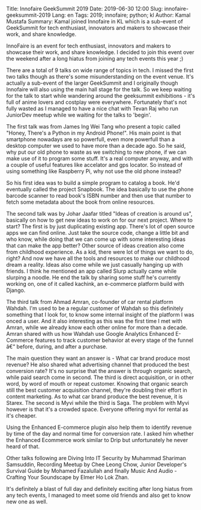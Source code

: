 Title: Innofaire GeekSummit 2019
Date: 2019-06-30 12:00
Slug: innofaire-geeksummit-2019
Lang: en
Tags: 2019; innofaire; python; kl
Author: Kamal Mustafa
Summary: Kamal joined Innofaire in KL which is a sub-event of GeekSummit for tech enthusiast, innovators and makers to showcase their work, and share knowledge.

InnoFaire is an event for tech enthusiast, innovators and makers to showcase their work, and share knowledge. I decided to join this event over the weekend after a long hiatus from joining any tech events this year ;)

There are a total of 9 talks on wide range of topics in tech. I missed the first two talks though as there's some misunderstanding on the event venue. It's actually a sub-event of the larger GeekSummit and I originally though Innofaire will also using the main hall stage for the talk. So we keep waiting for the talk to start while wandering around the geeksummit exhibitions - it's full of anime lovers and costplay were everywhere. Fortunately that's not fully wasted as I managed to have a nice chat with Tevan Raj who run JuniorDev meetup while we waiting for the talks to 'begin'.

The first talk was from James Ing Wei Tang who present a topic called "Honey, There's a Python in my Android Phone!". His main point is that smartphone nowadays are so powerfull, even more powerfull than a desktop computer we used to have more than a decade ago. So he said, why put our old phone to waste as we switching to new phone, if we can make use of it to program some stuff. It's a real computer anyway, and with a couple of useful features like accelator and gps locator. So instead of using something like Raspberry Pi, why not use the old phone instead?

So his first idea was to build a simple program to catalog a book. He'd eventually called the project Snapbook. The idea basically to use the phone barcode scanner to read book's ISBN number and then use that number to fetch some metadata about the book from online resources.

The second talk was by Johar Jaafar titled "Ideas of creation is around us", basically on how to get new ideas to work on for our next project. Where to start? The first is by just duplicating existing app. There's lot of open source apps we can find online. Just take the source code, change a little bit and who know, while doing that we can come up with some interesting ideas that can make the app better? Other source of ideas creation also come from childhood experience. As a kid, there were lot of things we want to do, right? And now we have all the tools and resources to make our childhood dream a reality. Ideas also come while we just casually hanging up with friends. I think he mentioned an app called Slurp actually came while slurping a noodle. He end the talk by sharing some stuff he's currently working on, one of it called kachink, an e-commerce platform build with Django.

The third talk from Ahmad Amran, co-founder of car rental platform Wahdah. I'm used to be a regular customer of Wahdah so this definitely something that I look for, to know some internal insight of the platform I was onced a user. And it also interesting as this was the first time I met with Amran, while we already know each other online for more than a decade. Amran shared with us how Wahdah use Google Analytics Enhanced E-Commerce features to track customer behavior at every stage of the funnel â€“ before, during, and after a purchase.

The main question they want an answer is - What car brand produce most revenue? He also shared what advertising channel that produced the best conversion rate? It's no surprise that the answer is through organic search, while paid search come in second. The third is direct acquisition, or in other word, by word of mouth or repeat customer. Knowing that organic search still the best customer acquisition channel, they're doubling their effort in content marketing. As to what car brand produce the best revenue, it is Starex. The second is Myvi while the third is Saga. The problem with Myvi however is that it's a crowded space. Everyone offering myvi for rental as it's cheaper.

Using the Enhanced E-commerce plugin also help them to identify revenue by time of the day and normal time for conversion rate. I asked him whether the Enhanced Ecommerce work similar to Drip but unfortunately he never heard of that.

Other talks following are Diving Into IT Security by Muhammad Shariman Samsuddin, Recording Meetup by Chee Leong Chow, Junior Developer's Survival Guide by Mohamed Fazalullah and finally Music And Audio - Crafting Your Soundscape by Elmer Ho Lok Zhan.

It's definitely a blast of full day and definitely exciting after long hiatus from any tech events, I managed to meet some old friends and also get to know new one as well.
